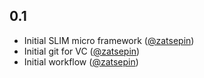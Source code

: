 0.1
-----
* Initial SLIM micro framework ([@zatsepin](mailto:yu.zatsepin@sngb.ru))
* Initial git for VC ([@zatsepin](mailto:yu.zatsepin@sngb.ru))
* Initial workflow ([@zatsepin](mailto:yu.zatsepin@sngb.ru))


